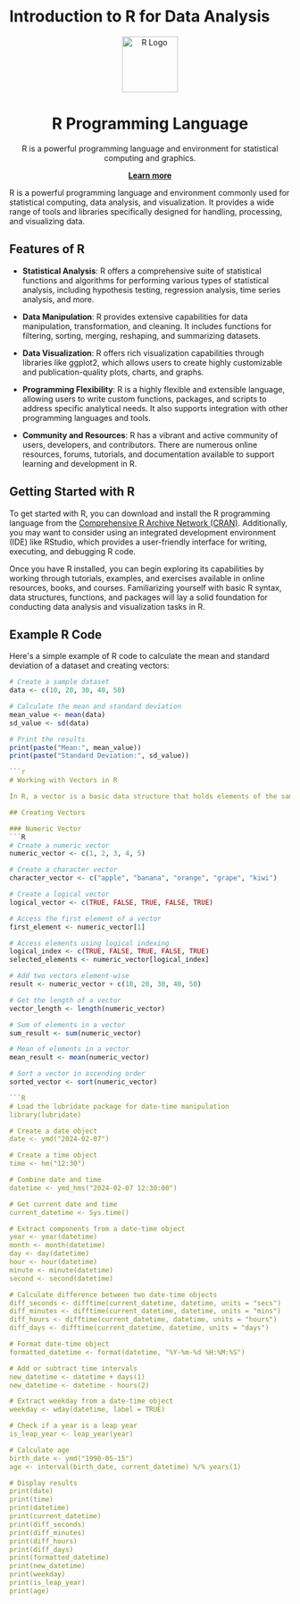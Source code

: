 # Introduction to R for Data Analysis

<div align="center">
  <img src="https://www.r-project.org/logo/Rlogo.png" alt="R Logo" width="100"/><br>
  <h1>R Programming Language</h1>
  <p>R is a powerful programming language and environment for statistical computing and graphics.</p>
  <a href="https://www.r-project.org/" target="_blank"><strong>Learn more</strong></a>
</div>


R is a powerful programming language and environment commonly used for statistical computing, data analysis, and visualization. It provides a wide range of tools and libraries specifically designed for handling, processing, and visualizing data.

## Features of R

- **Statistical Analysis**: R offers a comprehensive suite of statistical functions and algorithms for performing various types of statistical analysis, including hypothesis testing, regression analysis, time series analysis, and more.

- **Data Manipulation**: R provides extensive capabilities for data manipulation, transformation, and cleaning. It includes functions for filtering, sorting, merging, reshaping, and summarizing datasets.

- **Data Visualization**: R offers rich visualization capabilities through libraries like ggplot2, which allows users to create highly customizable and publication-quality plots, charts, and graphs.

- **Programming Flexibility**: R is a highly flexible and extensible language, allowing users to write custom functions, packages, and scripts to address specific analytical needs. It also supports integration with other programming languages and tools.

- **Community and Resources**: R has a vibrant and active community of users, developers, and contributors. There are numerous online resources, forums, tutorials, and documentation available to support learning and development in R.

## Getting Started with R

To get started with R, you can download and install the R programming language from the [Comprehensive R Archive Network (CRAN)](https://cran.r-project.org/). Additionally, you may want to consider using an integrated development environment (IDE) like RStudio, which provides a user-friendly interface for writing, executing, and debugging R code.

Once you have R installed, you can begin exploring its capabilities by working through tutorials, examples, and exercises available in online resources, books, and courses. Familiarizing yourself with basic R syntax, data structures, functions, and packages will lay a solid foundation for conducting data analysis and visualization tasks in R.

## Example R Code

Here's a simple example of R code to calculate the mean and standard deviation of a dataset and creating vectors:

```r
# Create a sample dataset
data <- c(10, 20, 30, 40, 50)

# Calculate the mean and standard deviation
mean_value <- mean(data)
sd_value <- sd(data)

# Print the results
print(paste("Mean:", mean_value))
print(paste("Standard Deviation:", sd_value))

```r
# Working with Vectors in R

In R, a vector is a basic data structure that holds elements of the same type. Here are some common operations you can perform with vectors in R.

## Creating Vectors

### Numeric Vector
```R
# Create a numeric vector
numeric_vector <- c(1, 2, 3, 4, 5)

# Create a character vector
character_vector <- c("apple", "banana", "orange", "grape", "kiwi")

# Create a logical vector
logical_vector <- c(TRUE, FALSE, TRUE, FALSE, TRUE)

# Access the first element of a vector
first_element <- numeric_vector[1]

# Access elements using logical indexing
logical_index <- c(TRUE, FALSE, TRUE, FALSE, TRUE)
selected_elements <- numeric_vector[logical_index]

# Add two vectors element-wise
result <- numeric_vector + c(10, 20, 30, 40, 50)

# Get the length of a vector
vector_length <- length(numeric_vector)

# Sum of elements in a vector
sum_result <- sum(numeric_vector)

# Mean of elements in a vector
mean_result <- mean(numeric_vector)

# Sort a vector in ascending order
sorted_vector <- sort(numeric_vector)

```R
# Load the lubridate package for date-time manipulation
library(lubridate)

# Create a date object
date <- ymd("2024-02-07")

# Create a time object
time <- hm("12:30")

# Combine date and time
datetime <- ymd_hms("2024-02-07 12:30:00")

# Get current date and time
current_datetime <- Sys.time()

# Extract components from a date-time object
year <- year(datetime)
month <- month(datetime)
day <- day(datetime)
hour <- hour(datetime)
minute <- minute(datetime)
second <- second(datetime)

# Calculate difference between two date-time objects
diff_seconds <- difftime(current_datetime, datetime, units = "secs")
diff_minutes <- difftime(current_datetime, datetime, units = "mins")
diff_hours <- difftime(current_datetime, datetime, units = "hours")
diff_days <- difftime(current_datetime, datetime, units = "days")

# Format date-time object
formatted_datetime <- format(datetime, "%Y-%m-%d %H:%M:%S")

# Add or subtract time intervals
new_datetime <- datetime + days(1)
new_datetime <- datetime - hours(2)

# Extract weekday from a date-time object
weekday <- wday(datetime, label = TRUE)

# Check if a year is a leap year
is_leap_year <- leap_year(year)

# Calculate age
birth_date <- ymd("1990-05-15")
age <- interval(birth_date, current_datetime) %/% years(1)

# Display results
print(date)
print(time)
print(datetime)
print(current_datetime)
print(diff_seconds)
print(diff_minutes)
print(diff_hours)
print(diff_days)
print(formatted_datetime)
print(new_datetime)
print(weekday)
print(is_leap_year)
print(age)

